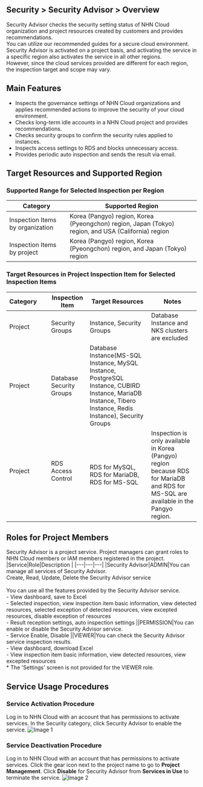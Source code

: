 ## Security > Security Advisor > Overview

Security Advisor checks the security setting status of NHN Cloud organization and project resources created by customers and provides recommendations. <br> You can utilize our recommended guides for a secure cloud environment.<br>Security Advisor is activated on a project basis, and activating the service in a specific region also activates the service in all other regions.<br>However, since the cloud services provided are different for each region, the inspection target and scope may vary.

## Main Features
* Inspects the governance settings of NHN Cloud organizations and applies recommended actions to improve the security of your cloud environment.
* Checks long-term idle accounts in a NHN Cloud project and provides recommendations.
* Checks security groups to confirm the security rules applied to instances.
* Inspects access settings to RDS and blocks unnecessary access.
* Provides periodic auto inspection and sends the result via email.

## Target Resources and Supported Region
### Supported Range for Selected Inspection per Region
|Category|Supported Region|
|---|---|
|Inspection Items by organization|Korea (Pangyo) region, Korea (Pyeongchon) region, Japan (Tokyo) region, and USA (California) region|
|Inspection Items by project|Korea (Pangyo) region, Korea (Pyeongchon) region, and Japan (Tokyo) region|

### Target Resources in Project Inspection Item for Selected Inspection Items
|Category&nbsp;&nbsp;&nbsp;&nbsp;&nbsp;|Inspection Item|Target Resources|Notes|
|---|---|---|---|
|Project &nbsp;&nbsp;&nbsp;&nbsp;&nbsp; |Security Groups|Instance, Security Groups|Database Instance and NKS clusters are excluded|
|Project &nbsp;&nbsp;&nbsp;&nbsp;&nbsp;|Database Security Groups|Database Instance(MS-SQL Instance, MySQL Instance, PostgreSQL Instance, CUBIRD Instance, MariaDB Instance, Tibero Instance, Redis Instance), Security Groups|
|Project &nbsp;&nbsp;&nbsp;&nbsp;&nbsp;&nbsp;&nbsp;&nbsp;&nbsp;&nbsp; |RDS Access Control &nbsp;&nbsp;&nbsp;&nbsp;&nbsp;&nbsp;&nbsp;&nbsp;&nbsp;&nbsp;|RDS for MySQL, RDS for MariaDB, RDS for MS-SQL|Inspection is only available in Korea (Pangyo) region because RDS for MariaDB and RDS for MS-SQL are available in the Pangyo region.|

## Roles for Project Members

Security Advisor is a project service.
Project managers can grant roles to NHN Cloud members or IAM members registered in the project.
|Service|Role|Description |
|---|---|---|
|Security Advisor|ADMIN|You can manage all services of Security Advisor.<br> Create, Read, Update, Delete the Security Advisor service<br><br>You can use all the features provided by the Security Advisor service.<br>- View dashboard, save to Excel<br>- Selected inspection, view inspection item basic information, view detected resources, selected exception of detected resources, view excepted resources, disable exception of resources<br>- Result reception settings, auto inspection settings
||PERMISSION|You can enable or disable the Security Advisor service.<br>- Service Enable, Disable
||VIEWER|You can check the Security Advisor service inspection results.<br>- View dashboard, download Excel<br>- View inspection item basic information, view detected resources, view excepted resources<br>\* The 'Settings' screen is not provided for the VIEWER role.

## Service Usage Procedures
### Service Activation Procedure
Log in to NHN Cloud with an account that has permissions to activate services. In the Security category, click Security Advisor to enable the service.
![Image 1](https://kr1-api-object-storage.nhncloudservice.com/v1/AUTH_2acdfabf4efe4efc8a04c00b348110c9/cdn_origin/prod_securityadvisor/overview_01.png)

### Service Deactivation Procedure
Log in to NHN Cloud with an account that has permissions to activate services. Click the gear icon next to the project name to go to **Project Management**.
Click **Disable** for Security Advisor from **Services in Use** to terminate the service.
![Image 2](https://kr1-api-object-storage.nhncloudservice.com/v1/AUTH_2acdfabf4efe4efc8a04c00b348110c9/cdn_origin/prod_securityadvisor/overview_02.png)
